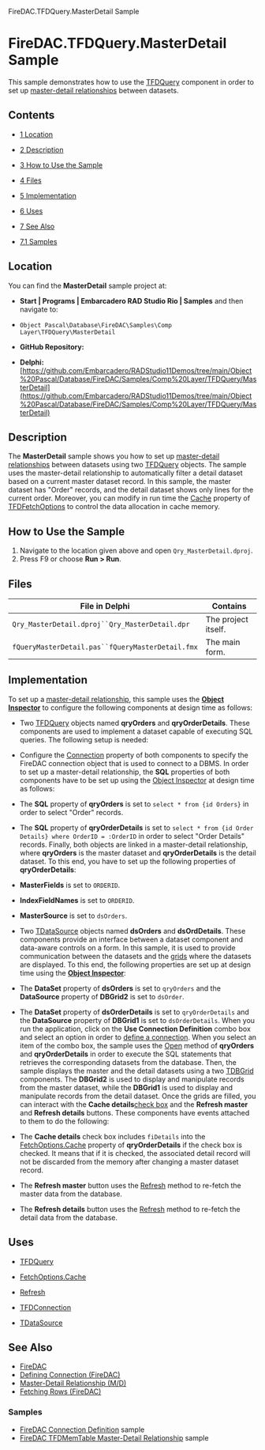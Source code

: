 FireDAC.TFDQuery.MasterDetail Sample[]()
# FireDAC.TFDQuery.MasterDetail Sample 


This sample demonstrates how to use the [TFDQuery](http://docwiki.embarcadero.com/Libraries/en/FireDAC.Comp.Client.TFDQuery) component in order to set up [master-detail relationships](http://docwiki.embarcadero.com/RADStudio/en/Master-Detail_Relationship_(M/D)) between datasets.
## Contents



* [1 Location](#Location)
* [2 Description](#Description)
* [3 How to Use the Sample](#How_to_Use_the_Sample)
* [4 Files](#Files)
* [5 Implementation](#Implementation)
* [6 Uses](#Uses)
* [7 See Also](#See_Also)

* [7.1 Samples](#Samples)


## Location 

You can find the **MasterDetail** sample project at:
* **Start | Programs | Embarcadero RAD Studio Rio | Samples** and then navigate to:

* `Object Pascal\Database\FireDAC\Samples\Comp Layer\TFDQuery\MasterDetail`

* **GitHub Repository:**

* **Delphi:**[https://github.com/Embarcadero/RADStudio11Demos/tree/main/Object%20Pascal/Database/FireDAC/Samples/Comp%20Layer/TFDQuery/MasterDetail](https://github.com/Embarcadero/RADStudio11Demos/tree/main/Object%20Pascal/Database/FireDAC/Samples/Comp%20Layer/TFDQuery/MasterDetail)

## Description 

The **MasterDetail** sample shows you how to set up [master-detail relationships](http://docwiki.embarcadero.com/RADStudio/en/Master-Detail_Relationship_(M/D)) between datasets using two [TFDQuery](http://docwiki.embarcadero.com/Libraries/en/FireDAC.Comp.Client.TFDQuery) objects. The sample uses the master-detail relationship to automatically filter a detail dataset based on a current master dataset record. In this sample, the master dataset has "Order" records, and the detail dataset shows only lines for the current order. Moreover, you can modify in run time the [Cache](http://docwiki.embarcadero.com/Libraries/en/FireDAC.Stan.Option.TFDFetchOptions.Cache) property of [TFDFetchOptions](http://docwiki.embarcadero.com/Libraries/en/FireDAC.Stan.Option.TFDFetchOptions) to control the data allocation in cache memory.
## How to Use the Sample 


1.  Navigate to the location given above and open `Qry_MasterDetail.dproj`.
2.  Press F9 or choose **Run > Run**.

## Files 



| File in Delphi                                   | Contains            |
| ------------------------------------------------ | ------------------- |
| `Qry_MasterDetail.dproj``Qry_MasterDetail.dpr`   | The project itself. |
| `fQueryMasterDetail.pas``fQueryMasterDetail.fmx` | The main form.      |


## Implementation 

To set up a [master-detail relationship](http://docwiki.embarcadero.com/RADStudio/en/Master-Detail_Relationship_(M/D)), this sample uses the **[Object Inspector](http://docwiki.embarcadero.com/RADStudio/en/Object_Inspector)** to configure the following components at design time as follows:
*  Two [TFDQuery](http://docwiki.embarcadero.com/Libraries/en/FireDAC.Comp.Client.TFDQuery) objects named **qryOrders** and **qryOrderDetails**. These components are used to implement a dataset capable of executing SQL queries. The following setup is needed:

*  Configure the [Connection](http://docwiki.embarcadero.com/Libraries/en/FireDAC.Comp.Client.TFDRdbmsDataSet.Connection) property of both components to specify the FireDAC connection object that is used to connect to a DBMS.
 In order to set up a master-detail relationship, the **SQL** properties of both components have to be set up using the [Object Inspector](http://docwiki.embarcadero.com/RADStudio/en/Object_Inspector) at design time as follows:
*  The **SQL** property of **qryOrders** is set to `select * from {id Orders}` in order to select "Order" records.
*  The **SQL** property of **qryOrderDetails** is set to `select * from {id Order Details} where OrderID = :OrderID` in order to select "Order Details" records.
 Finally, both objects are linked in a master-detail relationship, where **qryOrders** is the master dataset and **qryOrderDetails** is the detail dataset. To this end, you have to set up the following properties of **qryOrderDetails**:
* **MasterFields** is set to `ORDERID`.
* **IndexFieldNames** is set to `ORDERID`.
* **MasterSource** is set to `dsOrders`.

*  Two [TDataSource](http://docwiki.embarcadero.com/Libraries/en/Data.DB.TDataSource) objects named **dsOrders** and **dsOrdDetails**. These components provide an interface between a dataset component and data-aware controls on a form. In this sample, it is used to provide communication between the datasets and the [grids](http://docwiki.embarcadero.com/Libraries/en/Vcl.DBGrids.TDBGrid) where the datasets are displayed. To this end, the following properties are set up at design time using the **[Object Inspector](http://docwiki.embarcadero.com/RADStudio/en/Object_Inspector)**:

*  The **DataSet** property of **dsOrders** is set to `qryOrders` and the **DataSource** property of **DBGrid2** is set to `dsOrder`.
*  The **DataSet** property of **dsOrderDetails** is set to `qryOrderDetails` and the **DataSource** property of **DBGrid1** is set to `dsOrderDetails`.
When you run the application, click on the **Use Connection Definition** combo box and select an option in order to [define a connection](http://docwiki.embarcadero.com/RADStudio/en/Defining_Connection_(FireDAC)). When you select an item of the combo box, the sample uses the [Open](http://docwiki.embarcadero.com/Libraries/en/FireDAC.Comp.Client.TFDRdbmsDataSet.Open) method of **qryOrders** and **qryOrderDetails** in order to execute the SQL statements that retrieves the corresponding datasets from the database. Then, the sample displays the master and the detail datasets using a two [TDBGrid](http://docwiki.embarcadero.com/Libraries/en/Vcl.DBGrids.TDBGrid) components. The **DBGrid2** is used to display and manipulate records from the master dataset, while the **DBGrid1** is used to display and manipulate records from the detail dataset. Once the grids are filled, you can interact with the **Cache details**[check box](http://docwiki.embarcadero.com/Libraries/en/Vcl.StdCtrls.TCheckBox) and the **Refresh master** and **Refresh details** buttons. These components have events attached to them to do the following:
*  The **Cache details** check box includes `fiDetails` into the [FetchOptions.Cache](http://docwiki.embarcadero.com/Libraries/en/FireDAC.Stan.Option.TFDFetchOptions.Cache) property of **qryOrderDetails** if the check box is checked. It means that if it is checked, the associated detail record will not be discarded from the memory after changing a master dataset record.
*  The **Refresh master** button uses the [Refresh](http://docwiki.embarcadero.com/Libraries/en/Data.DB.TDataSet.Refresh) method to re-fetch the master data from the database.
*  The **Refresh details** button uses the [Refresh](http://docwiki.embarcadero.com/Libraries/en/Data.DB.TDataSet.Refresh) method to re-fetch the detail data from the database.

## Uses 


* [TFDQuery](http://docwiki.embarcadero.com/Libraries/en/FireDAC.Comp.Client.TFDQuery)

* [FetchOptions.Cache](http://docwiki.embarcadero.com/Libraries/en/FireDAC.Stan.Option.TFDFetchOptions.Cache)
* [Refresh](http://docwiki.embarcadero.com/Libraries/en/Data.DB.TDataSet.Refresh)

* [TFDConnection](http://docwiki.embarcadero.com/Libraries/en/FireDAC.Comp.Client.TFDConnection)
* [TDataSource](http://docwiki.embarcadero.com/Libraries/en/Data.DB.TDataSource)

## See Also 


* [FireDAC](http://docwiki.embarcadero.com/RADStudio/en/FireDAC)
* [Defining Connection (FireDAC)](http://docwiki.embarcadero.com/RADStudio/en/Defining_Connection_(FireDAC))
* [Master-Detail Relationship (M/D)](http://docwiki.embarcadero.com/RADStudio/en/Master-Detail_Relationship_(M/D))
* [Fetching Rows (FireDAC)](http://docwiki.embarcadero.com/RADStudio/en/Fetching_Rows_(FireDAC))

### Samples 


* [FireDAC Connection Definition](http://docwiki.embarcadero.com/CodeExamples/en/FireDAC.ConnectionDefs_Sample) sample
* [FireDAC TFDMemTable Master-Detail Relationship](http://docwiki.embarcadero.com/CodeExamples/en/FireDAC.TFDMemTable.MasterDetail_Sample) sample






